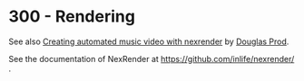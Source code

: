 # 300 - Rendering

See also [Creating automated music video with nexrender](https://www.youtube.com/watch?v=E64dXZ_AReQ) by [Douglas Prod](https://www.youtube.com/channel/UCDFTT_oX6VwmANKMng0-NUA).

See the documentation of NexRender at https://github.com/inlife/nexrender/ .



